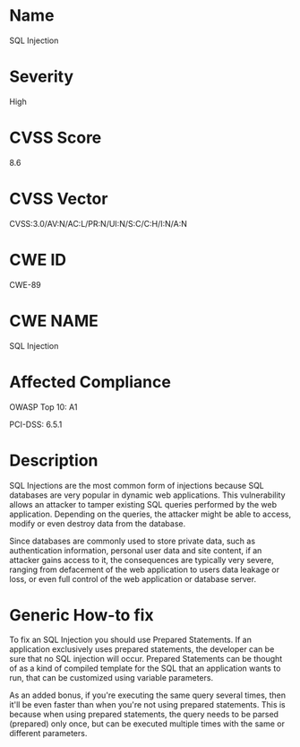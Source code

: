 
# Name

SQL Injection

# Severity

High

# CVSS Score

8.6

# CVSS Vector

CVSS:3.0/AV:N/AC:L/PR:N/UI:N/S:C/C:H/I:N/A:N

# CWE ID

CWE-89

# CWE NAME 

SQL Injection

# Affected Compliance

OWASP Top 10: A1

PCI-DSS: 6.5.1

# Description

SQL Injections are the most common form of injections because SQL databases are very popular in dynamic web applications. This vulnerability allows an attacker to tamper existing SQL queries performed by the web application. Depending on the queries, the attacker might be able to access, modify or even destroy data from the database.

Since databases are commonly used to store private data, such as authentication information, personal user data and site content, if an attacker gains access to it, the consequences are typically very severe, ranging from defacement of the web application to users data leakage or loss, or even full control of the web application or database server.

# Generic How-to fix

To fix an SQL Injection you should use Prepared Statements. If an application exclusively uses prepared statements, the developer can be sure that no SQL injection will occur.
Prepared Statements can be thought of as a kind of compiled template for the SQL that an application wants to run, that can be customized using variable parameters.

As an added bonus, if you're executing the same query several times, then it'll be even faster than when you're not using prepared statements. This is because when using prepared statements, the query needs to be parsed (prepared) only once, but can be executed multiple times with the same or different parameters. 
